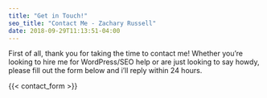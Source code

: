 ```yaml
---
title: "Get in Touch!"
seo_title: "Contact Me - Zachary Russell"
date: 2018-09-29T11:13:51-04:00
---
```

First of all, thank you for taking the time to contact me! Whether you’re looking to hire me for WordPress/SEO help or are just looking to say howdy, please fill out the form below and i’ll reply within 24 hours.

{{< contact_form >}}

